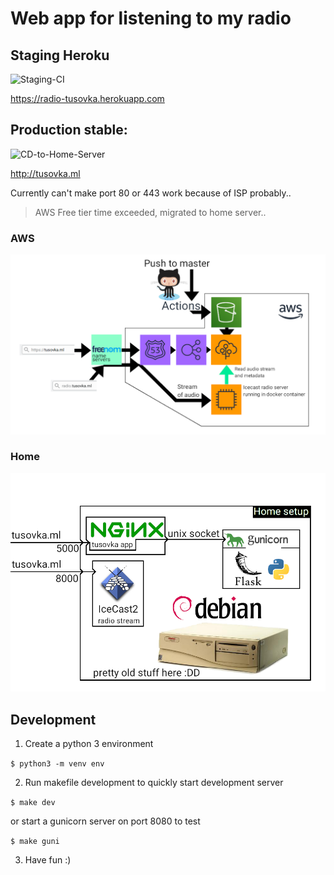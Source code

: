 # Web app for listening to my radio

## Staging Heroku

![Staging-CI](https://github.com/verbalius/tusovka-flask-webapp/workflows/Staging-CI/badge.svg)

https://radio-tusovka.herokuapp.com

## Production stable:

![CD-to-Home-Server](https://github.com/verbalius/tusovka-flask-webapp/workflows/CD-to-Home-Server/badge.svg)

http://tusovka.ml

Currently can't make port 80 or 443 work because of ISP probably..

> AWS Free tier time exceeded, migrated to home server..

### AWS

![architecture](/architecture.png)

### Home

![homesetup](/homesetup.png)

## Development

1. Create a python 3 environment

`$ python3 -m venv env `

2. Run makefile development to quickly start development server

`$ make dev `

or start a gunicorn server on port 8080 to test

`$ make guni `

3. Have fun :) 
